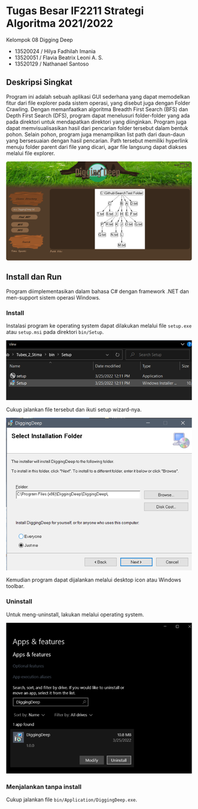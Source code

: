# Tugas Besar IF2211 Strategi Algoritma 2021/2022

Kelompok 08 Digging Deep

- 13520024 / Hilya Fadhilah Imania
- 13520051 / Flavia Beatrix Leoni A. S.
- 13520129 / Nathanael Santoso

## Deskripsi Singkat

Program ini adalah sebuah aplikasi GUI sederhana yang dapat memodelkan fitur
dari file explorer pada sistem operasi, yang disebut juga dengan Folder Crawling.
Dengan memanfaatkan algoritma Breadth First Search (BFS) dan Depth First Search (DFS),
program dapat menelusuri folder-folder yang ada pada direktori untuk mendapatkan
direktori yang diinginkan. Program juga dapat memvisualisasikan hasil dari pencarian
folder tersebut dalam bentuk pohon. Selain pohon, program juga menampilkan list path
dari daun-daun yang bersesuaian dengan hasil pencarian. Path tersebut memiliki hyperlink
menuju folder parent dari file yang dicari, agar file langsung dapat diakses melalui
file explorer.

![Tampilan aplikasi Digging Deep](doc/app.png)

## Install dan Run

Program diimplementasikan dalam bahasa C# dengan framework .NET dan men-support
sistem operasi Windows.

### Install

Instalasi program ke operating system dapat dilakukan melalui file `setup.exe` atau
`setup.msi` pada direktori `bin/Setup`.

![Memilih file setup](doc/setup.exe.png)

Cukup jalankan file tersebut dan ikuti setup wizard-nya.

![Installation wizard](doc/install.png)

Kemudian program dapat dijalankan melalui desktop icon atau Windows toolbar.

### Uninstall

Untuk meng-uninstall, lakukan melalui operating system.

![Uninstall melalui Windows Settings](doc/uninstall.png)

### Menjalankan tanpa install

Cukup jalankan file `bin/Application/DiggingDeep.exe`.
